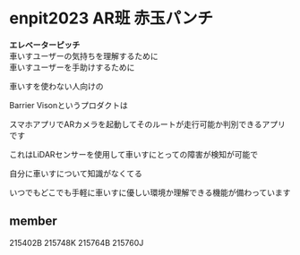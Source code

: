 # enpit2023 AR班 赤玉パンチ

**エレベーターピッチ**<br> 車いすユーザーの気持ちを理解するために\
車いすユーザーを手助けするために

車いすを使わない人向けの

Barrier Visonというプロダクトは

スマホアプリでARカメラを起動してそのルートが走行可能か判別できるアプリです

これはLiDARセンサーを使用して車いすにとっての障害が検知が可能で

自分に車いすについて知識がなくてる

いつでもどこでも手軽に車いすに優しい環境か理解できる機能が備わっています

## member

215402B 215748K 215764B 215760J
